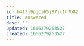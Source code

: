 ```yaml
---
id: b413j9pgci65j87jx1h7b82
title: answered
desc: ''
updated: 1666279263527
created: 1666279263527
---
```

